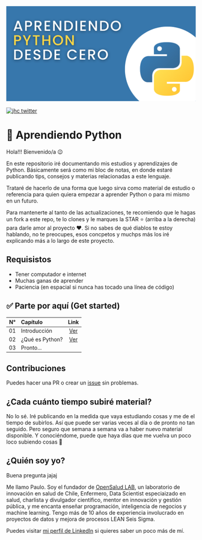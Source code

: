 <img src="img/python.png" alt="Python logo" title="Aprendiendo Python" />

[![jhc twitter](https://img.shields.io/badge/Twitter-@chazkon-00aced.svg?style=flat&logo=twitter)](https://twitter.com/chazkon)

# 🐍 Aprendiendo Python

Hola!!! Bienvenido/a 😉

En este repositorio iré documentando mis estudios y aprendizajes de Python. Básicamente será como mi bloc de notas, en donde estaré publicando tips, consejos y materias relacionadas a este lenguaje. 

Trataré de hacerlo de una forma que luego sirva como material de estudio o referencia para quien quiera empezar a aprender Python o para mi mismo en un futuro.

Para mantenerte al tanto de las actualizaciones, te recomiendo que le hagas un fork a este repo, te lo clones y le marques la STAR ⭐ (arriba a la derecha) para darle amor al proyecto ❤️. Si no sabes de qué diablos te estoy hablando, no te preocupes, esos concpetos y muchps más los iré explicando más a lo largo de este proyecto.


## Requisistos

- Tener computador e internet
- Muchas ganas de aprender
- Paciencia (en espacial si nunca has tocado una línea de código)


## ✅ Parte por aquí (Get started)

N° | Capítulo | Link
:----: | :----- | :----:
01  | Introducción | [Ver](https://github.com/paulovillarroel/aprendiendo_python/blob/main/01_fundamentos.md)
02  | ¿Qué es Python?  | [Ver](https://github.com/paulovillarroel/aprendiendo_python/blob/main/02_que_es_python.md)
03  | Pronto... |


## Contribuciones

Puedes hacer una PR o crear un [issue](https://github.com/paulovillarroel/aprendiendo_python/issues) sin problemas.


## ¿Cada cuánto tiempo subiré material?

No lo sé. Iré publicando en la medida que vaya estudiando cosas y me de el tiempo de subirlos. Así que puede ser varias veces al día o de pronto no tan seguido. Pero seguro que semana a semana va a haber nuevo material disponible. Y conociéndome, puede que haya días que me vuelva un poco loco subiendo cosas 🤣


## ¿Quién soy yo?

Buena pregunta jajaj

Me llamo Paulo. Soy el fundador de [OpenSalud LAB](https://opensaludlab.org/), un laboratorio de innovación en salud de Chile, Enfermero, Data Scientist especiaizado en salud, charlista y divulgador científico, mentor en innovación y gestión pública, y me encanta enseñar programación, inteligencia de negocios y machine learning. Tengo más de 10 años de experiencia involucrado en proyectos de datos y mejora de procesos LEAN Seis Sigma.

Puedes visitar [mi perfil de LinkedIn](https://www.linkedin.com/in/paulovillarroeltapia) si quieres saber un poco más de mí.